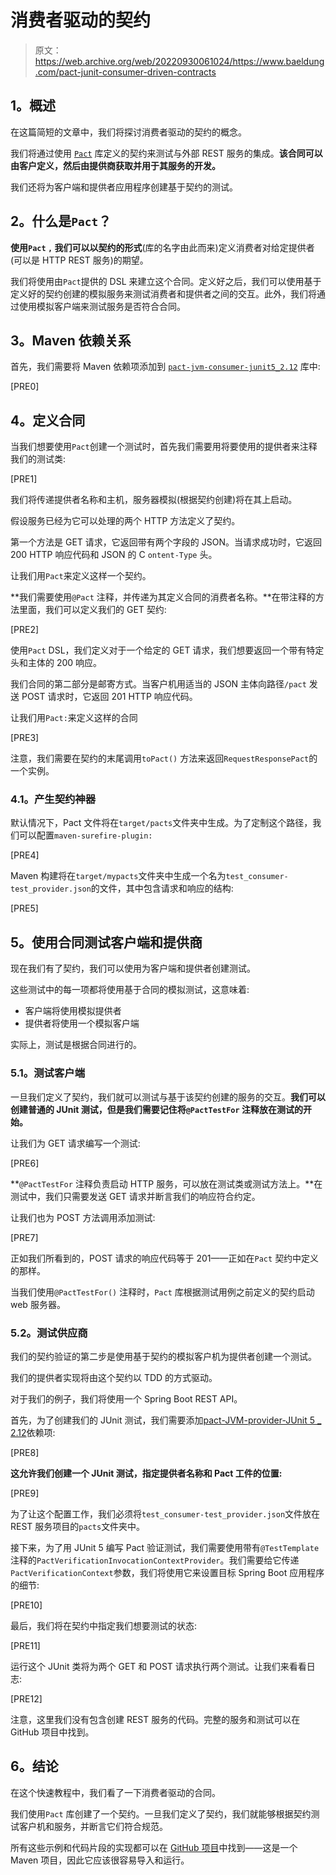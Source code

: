 # 消费者驱动的契约

> 原文：<https://web.archive.org/web/20220930061024/https://www.baeldung.com/pact-junit-consumer-driven-contracts>

## **1。概述**

在这篇简短的文章中，我们将探讨消费者驱动的契约的概念。

我们将通过使用 [`Pact`](https://web.archive.org/web/20220626082031/https://docs.pact.io/) 库定义的契约来测试与外部 REST 服务的集成。**该合同可以由客户定义，然后由提供商获取并用于其服务的开发。**

我们还将为客户端和提供者应用程序创建基于契约的测试。

## **2。什么是`Pact`？**

**使用`Pact` `,` 我们可以以契约的形式**(库的名字由此而来)定义消费者对给定提供者(可以是 HTTP REST 服务)的期望。

我们将使用由`Pact`提供的 DSL 来建立这个合同。定义好之后，我们可以使用基于定义好的契约创建的模拟服务来测试消费者和提供者之间的交互。此外，我们将通过使用模拟客户端来测试服务是否符合合同。

## **3。Maven 依赖关系**

首先，我们需要将 Maven 依赖项添加到 [`pact-jvm-consumer-junit5_2.12`](https://web.archive.org/web/20220626082031/https://search.maven.org/search?q=g:au.com.dius%20AND%20a:pact-jvm-consumer-junit5_2.12) 库中:

[PRE0]

## **4。定义合同**

当我们想要使用`Pact`创建一个测试时，首先我们需要用将要使用的提供者来注释我们的测试类:

[PRE1]

我们将传递提供者名称和主机，服务器模拟(根据契约创建)将在其上启动。

假设服务已经为它可以处理的两个 HTTP 方法定义了契约。

第一个方法是 GET 请求，它返回带有两个字段的 JSON。当请求成功时，它返回 200 HTTP 响应代码和 JSON 的 C `ontent-Type` 头。

让我们用`Pact`来定义这样一个契约。

**我们需要使用`@Pact` 注释，并传递为其定义合同的消费者名称。**在带注释的方法里面，我们可以定义我们的 GET 契约:

[PRE2]

使用`Pact` DSL，我们定义对于一个给定的 GET 请求，我们想要返回一个带有特定头和主体的 200 响应。

我们合同的第二部分是邮寄方式。当客户机用适当的 JSON 主体向路径`/pact` 发送 POST 请求时，它返回 201 HTTP 响应代码。

让我们用`Pact:`来定义这样的合同

[PRE3]

注意，我们需要在契约的末尾调用`toPact()` 方法来返回`RequestResponsePact`的一个实例。

### **4.1。产生契约神器**

默认情况下，Pact 文件将在`target/pacts`文件夹中生成。为了定制这个路径，我们可以配置`maven-surefire-plugin:`

[PRE4]

Maven 构建将在`target/mypacts`文件夹中生成一个名为`test_consumer-test_provider.json`的文件，其中包含请求和响应的结构:

[PRE5]

## **5。使用合同测试客户端和提供商**

现在我们有了契约，我们可以使用为客户端和提供者创建测试。

这些测试中的每一项都将使用基于合同的模拟测试，这意味着:

*   客户端将使用模拟提供者
*   提供者将使用一个模拟客户端

实际上，测试是根据合同进行的。

### **5.1。测试客户端**

一旦我们定义了契约，我们就可以测试与基于该契约创建的服务的交互。**我们可以创建普通的 JUnit 测试，但是我们需要记住将`@PactTestFor` 注释放在测试的开始。**

让我们为 GET 请求编写一个测试:

[PRE6]

**`@PactTestFor` 注释负责启动 HTTP 服务，可以放在测试类或测试方法上。**在测试中，我们只需要发送 GET 请求并断言我们的响应符合约定。

让我们也为 POST 方法调用添加测试:

[PRE7]

正如我们所看到的，POST 请求的响应代码等于 201——正如在`Pact` 契约中定义的那样。

当我们使用`@PactTestFor()` 注释时，`Pact` 库根据测试用例之前定义的契约启动 web 服务器。

### 5.2。测试供应商

我们的契约验证的第二步是使用基于契约的模拟客户机为提供者创建一个测试。

我们的提供者实现将由这个契约以 TDD 的方式驱动。

对于我们的例子，我们将使用一个 Spring Boot REST API。

首先，为了创建我们的 JUnit 测试，我们需要添加[pact-JVM-provider-JUnit 5 _ 2.12](https://web.archive.org/web/20220626082031/https://search.maven.org/search?q=a:pact-jvm-provider-junit5_2.12)依赖项:

[PRE8]

**这允许我们创建一个 JUnit 测试，指定提供者名称和 Pact 工件的位置:**

[PRE9]

为了让这个配置工作，我们必须将`test_consumer-test_provider.json`文件放在 REST 服务项目的`pacts`文件夹中。

接下来，为了用 JUnit 5 编写 Pact 验证测试，我们需要使用带有`@TestTemplate`注释的`PactVerificationInvocationContextProvider`。我们需要给它传递`PactVerificationContext`参数，我们将使用它来设置目标 Spring Boot 应用程序的细节:

[PRE10]

最后，我们将在契约中指定我们想要测试的状态:

[PRE11]

运行这个 JUnit 类将为两个 GET 和 POST 请求执行两个测试。让我们来看看日志:

[PRE12]

注意，这里我们没有包含创建 REST 服务的代码。完整的服务和测试可以在 GitHub 项目中找到。

## **6。结论**

在这个快速教程中，我们看了一下消费者驱动的合同。

我们使用`Pact` 库创建了一个契约。一旦我们定义了契约，我们就能够根据契约测试客户机和服务，并断言它们符合规范。

所有这些示例和代码片段的实现都可以在 [GitHub 项目](https://web.archive.org/web/20220626082031/https://github.com/eugenp/tutorials/tree/master/libraries-5)中找到——这是一个 Maven 项目，因此它应该很容易导入和运行。